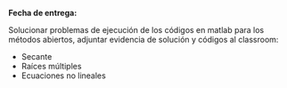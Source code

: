 **Fecha de entrega:**

Solucionar problemas de ejecución de los códigos en matlab para los métodos abiertos, adjuntar evidencia de solución y códigos al classroom:
- Secante
- Raíces múltiples
- Ecuaciones no lineales

